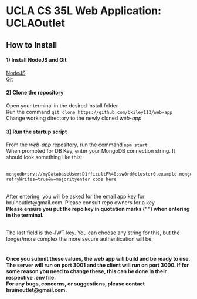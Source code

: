 
<h1> UCLA CS 35L Web Application: UCLAOutlet </h1>

<h2> How to Install </h2> 

<h4>1) Install NodeJS and Git</h4>

[NodeJS](https://nodejs.org/en/download) </br>
[Git](https://git-scm.com/downloads) </br>


<h4> 2) Clone the repository </h4>

Open your terminal in the desired install folder  </br> 
Run the command `git clone https://github.com/bkiley113/web-app` </br>
Change working directory to the newly cloned *web-app* </br>

<h4> 3) Run the startup script </h4>

From the *web-app* repository,  run the command `npm start` </br> 
When prompted for DB Key, enter your MongoDB connection string. It should look something like this: </br> </br>

    mongodb+srv://myDatabaseUser:D1fficultP%40ssw0rd@cluster0.example.mongodb.net/?retryWrites=true&w=majorityenter code here 
</br>
After entering, you will be asked for the email app key for bruinoutlet@gmail.com. Please consult repo owners for a key. </br>
<strong>Please ensure you put the repo key in quotation marks ("") when entering in the terminal.</strong> </br> </br>

The last field is the JWT key. You can choose any string for this, but the longer/more complex the more secure authentication will be. </br> </br>



<h4> Once you submit these values, the web app will build and be ready to use. </br>
The server will run on port 3001 and the client will run on port 3000. If for some reason you need to change these, this can be done in their respective .env file. </br>
For any bugs, concerns, or suggestions, please contact bruinoutlet@gmail.com. </h4>
